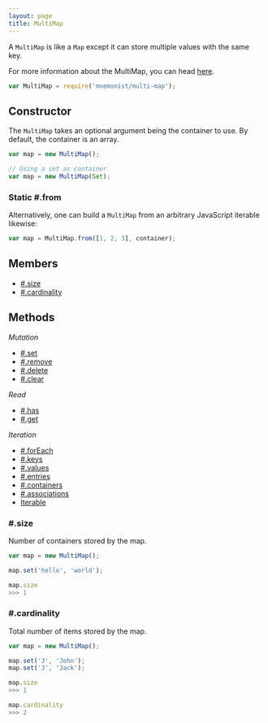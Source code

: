 ```yaml
---
layout: page
title: MultiMap
---
```


A `MultiMap` is like a `Map` except it can store multiple values with the same key.

For more information about the MultiMap, you can head [here](https://en.wikipedia.org/wiki/Multimap).

```js
var MultiMap = require('mnemonist/multi-map');
```

## Constructor

The `MultiMap` takes an optional argument being the container to use. By default, the container is an array.

```js
var map = new MultiMap();

// Using a set as container
var map = new MultiMap(Set);
```

### Static #.from

Alternatively, one can build a `MultiMap` from an arbitrary JavaScript iterable likewise:

```js
var map = MultiMap.from([1, 2, 3], container);
```

## Members

* [#.size](#size)
* [#.cardinality](#cardinality)

## Methods

*Mutation*

* [#.set](#set)
* [#.remove](#remove)
* [#.delete](#delete)
* [#.clear](#clear)

*Read*

* [#.has](#has)
* [#.get](#get)

*Iteration*

* [#.forEach](#foreach)
* [#.keys](#keys)
* [#.values](#values)
* [#.entries](#entries)
* [#.containers](#containers)
* [#.associations](#associations)
* [Iterable](#iterable)

### #.size

Number of containers stored by the map.

```js
var map = new MultiMap();

map.set('hello', 'world');

map.size
>>> 1
```

### #.cardinality

Total number of items stored by the map.

```js
var map = new MultiMap();

map.set('J', 'John');
map.set('J', 'Jack');

map.size
>>> 1

map.cardinality
>>> 2
```
